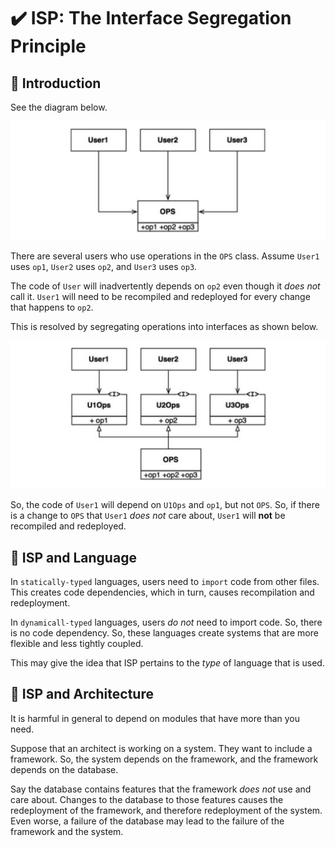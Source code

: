 # :heavy_check_mark: ISP: The Interface Segregation Principle

## :round_pushpin: Introduction
See the diagram below.

![Image of the isp](../images/solid-principles/isp/isp-example.png)

There are several users who use operations in the `OPS` class. Assume `User1` uses `op1`, `User2` uses `op2`, and `User3` uses `op3`.

The code of `User` will inadvertently depends on `op2` even though it *does not* call it. `User1` will need to be recompiled and redeployed for every change that happens to `op2`.

This is resolved by segregating operations into interfaces as shown below.

![Image of segregated operations](../images/solid-principles/isp/operation-segreation.png)

So, the code of `User1` will depend on `U1Ops` and `op1`, but not `OPS`. So, if there is a change to `OPS` that `User1` *does not* care about, `User1` will **not** be recompiled and redeployed.

## :round_pushpin: ISP and Language
In `statically-typed` languages, users need to `import` code from other files. This creates code dependencies, which in turn, causes recompilation and redeployment.

In `dynamicall-typed` languages, users *do not* need to import code. So, there is no code dependency. So, these languages create systems that are more flexible and less tightly coupled.

This may give the idea that ISP pertains to the *type* of language that is used.

## :round_pushpin: ISP and Architecture
It is harmful in general to depend on modules that have more than you need.

Suppose that an architect is working on a system. They want to include a framework. So, the system depends on the framework, and the framework depends on the database.

Say the database contains features that the framework *does not* use and care about. Changes to the database to those features causes the redeployment of the framework, and therefore redeployment of the system. Even worse, a failure of the database may lead to the failure of the framework and the system.
